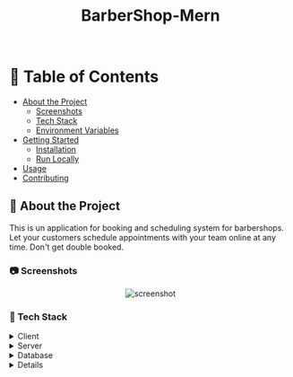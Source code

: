 <div align="center">

  <h1>BarberShop-Mern</h1>

<br />
</div>

<!-- Table of Contents -->

# :notebook_with_decorative_cover: Table of Contents

- [About the Project](#star2-about-the-project)
  - [Screenshots](#camera-screenshots)
  - [Tech Stack](#space_invader-tech-stack)
  - [Environment Variables](#key-environment-variables)
- [Getting Started](#toolbox-getting-started)
  - [Installation](#gear-installation)
  - [Run Locally](#running-run-locally)
- [Usage](#eyes-usage)
- [Contributing](#wave-contributing)

<!-- About the Project -->

## :star2: About the Project
This is un application for booking and scheduling system for barbershops. Let your customers schedule appointments with your team online at any time. Don't get double booked. 
<!-- Screenshots -->

### :camera: Screenshots

<div align="center"> 
  <img src="https://github.com/LMprojects7E6/barber-shop-mern/blob/main/frontend/src/assets/readme/screenshot.PNG" alt="screenshot" />
</div>

<!-- TechStack -->

### :space_invader: Tech Stack

<details>
  <summary>Client</summary>
  <ul>
    <li><a href="https://reactjs.org/">React.js</a></li>
    <li><a href="https://tailwindcss.com/">TailwindCSS</a></li>
    <li><a href="https://tanstack.com/query/v4/">React Query</a></li>
  </ul>
</details>

<details>
  <summary>Server</summary>
  <ul>
    <li><a href="https://expressjs.com/">Express.js</a></li>
  </ul>
</details>

<details>
<summary>Database</summary>
  <ul>
    <li><a href="https://www.mongodb.com/">MongoDB</a></li>
  </ul>
</details>

<details>

<!-- Features -->

### :dart: Features

- Feature 1
- Feature 2
- Feature 3

<!-- Env Variables -->

### :key: Environment Variables

To run this project, you will need to add the following environment variables to your .env file

`DB_URL `
`SECRET_KEY `
`PORT `

<!-- Getting Started -->

## :toolbox: Getting Started

<!-- Run Locally -->

### :running: Run Locally

Clone the project

```bash
  git clone https://github.com/LMprojects7E6/barber-shop-mern.git
```

Go to the project directory

```bash
  cd BarberShop-Mern/frontend
```

Install dependencies

```bash
  npm install

```

Go to the project directory

```bash
  cd BarberShop-Mern/Backend
```

Start the server

```bash
  npm run start
```

<!-- Usage -->

## :eyes: Usage

Use this space to tell a little more about your project and how it can be used. Show additional screenshots, code samples, demos or link to other resources.
